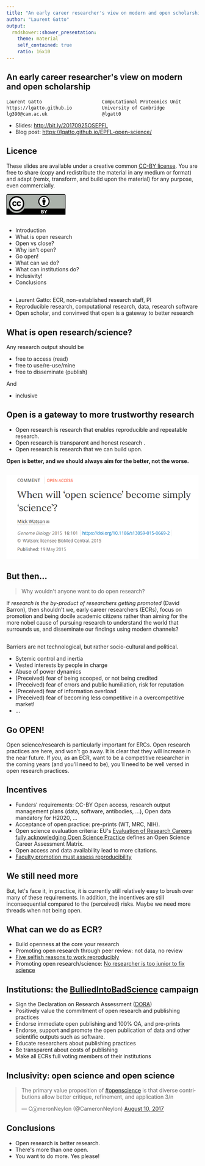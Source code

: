 ```yaml
---
title: "An early career researcher's view on modern and open scholarship"
author: "Laurent Gatto"
output:
  rmdshower::shower_presentation:
    theme: material
    self_contained: true
    ratio: 16x10
---
```


## An early career researcher's view on modern and open scholarship

```
Laurent Gatto                      Computational Proteomics Unit
https://lgatto.github.io           University of Cambridge
lg390@cam.ac.uk                    @lgatt0
```

* Slides: http://bit.ly/20170925OSEPFL
* Blog post: https://lgatto.github.io/EPFL-open-science/

## Licence

These slides are available under a creative common
[CC-BY license](http://creativecommons.org/licenses/by/4.0/). You are
free to share (copy and redistribute the material in any medium or
format) and adapt (remix, transform, and build upon the material) for
any purpose, even commercially.

![CC-BY](./Figures/cc1.jpg)

## 

* Introduction
* What is open research
* Open vs close?
* Why isn't open?
* Go open!
* What can we do?
* What can institutions do?
* Inclusivity!
* Conclusions

## 

* Laurent Gatto: ECR, non-established research staff, PI
* Reproducible research, computational research, data, research
  software
* Open scholar, and convinved that open is a gateway to better
  research

## What is open research/science?

Any research output should be 

* free to access (read)
* free to use/re-use/mine
* free to disseminate (publish)

And

* inclusive

## Open is a gateway to more trustworthy research

- Open research is research that enables reproducible and repeatable
  research.
- Open research is transparent and honest research .
- Open research is research that we can build upon.

**Open is better, and we should always aim for the better, not the worse.**

## 

[![When will ‘open science’ become simply ‘science’?](./Figures/doi-13059-015-0669-2.png)](https://genomebiology.biomedcentral.com/articles/10.1186/s13059-015-0669-2)


## But then...

> Why wouldn't anyone want to do open research?

If *research is the by-product of researchers getting promoted* (David
Barron), then shouldn't we, early career researchers (ECRs), focus on
promotion and being docile academic citizens rather than aiming for
the more nobel cause of pursuing research to understand the world that
surrounds us, and disseminate our findings using modern channels?

## 

Barriers are not technological, but rather socio-cultural and
political.

- Sytemic control and inertia
- Vested interests by people in charge 
- Abuse of power dynamics
- (Preceived) fear of being scooped, or not being credited
- (Preceived) fear of errors and public humiliation, risk for reputation
- (Preceived) fear of information overload
- (Preceived) fear of becoming less competitive in a overcompetitive market!
- ...

## Go OPEN! 

Open science/research is particularly important for ERCs. Open
research practices are here, and won't go away. It is clear that they
will increase in the near future. If *you*, as an ECR, want to be a
competitive researcher in the coming years (and you'll need to be),
you'll need to be well versed in open research practices. 

## Incentives

* Funders' requirements: CC-BY Open access, research output management
  plans (data, software, antibodies, ...), Open data mandatory for H2020, ...
* Acceptance of open practice: pre-prints (WT, MRC, NIH).
* Open science evaluation criteria: EU's [Evaluation of Research Careers fully acknowledging Open Science Practice](https://cdn1.euraxess.org/sites/default/files/policy_library/os-rewards-wgreport-final_integrated_0.pdf) defines an Open Science Career Assessment Matrix.
* Open access and data availability lead to more citations.
* [Faculty promotion must assess reproducibility](https://www.nature.com/news/faculty-promotion-must-assess-reproducibility-1.22596)

## We still need more

But, let's face it, in practice, it is currently still relatively easy
to brush over many of these requirements. In addition, the incentives
are still inconsequential compared to the (perceived) risks. Maybe we
need more threads when not being open.

## What can we do as ECR?

* Build openness at the core your research
* Promoting open research through peer review: not data, no review
* [Five selfish reasons to work reproducibly](https://doi.org/10.1186/s13059-015-0850-7)
* Promoting open research/science: [No researcher is too junior to fix science](https://www.nature.com/news/no-researcher-is-too-junior-to-fix-science-1.21928)

## Institutions: the [BulliedIntoBadScience](http://bulliedintobadscience.org/) campaign

* Sign the Declaration on Research Assessment ([DORA](http://www.ascb.org/dora/))
* Positively value the commitment of open research and publishing practices
* Endorse immediate open publishing and 100% OA, and pre-prints
* Endorse, support and promote the open publication of data and other scientific outputs such as software.
* Educate researchers about publishing practices
* Be transparent about costs of publishing
* Make all ECRs full voting members of their institutions

## Inclusivity: open science and open science

<blockquote class="twitter-tweet" data-lang="en"><p lang="en"
dir="ltr">The primary value proposition of <a
href="https://twitter.com/hashtag/openscience?src=hash">#openscience</a>
is that diverse contributions allow better critique, refinement, and
application 3/n</p>&mdash; CⓐmeronNeylon (@CameronNeylon) <a
href="https://twitter.com/CameronNeylon/status/895546764861853696">August
10, 2017</a></blockquote> <script async
src="//platform.twitter.com/widgets.js" charset="utf-8"></script>

## Conclusions

* Open research is better research.
* There's more than one open.
* You want to do more. Yes please! 
